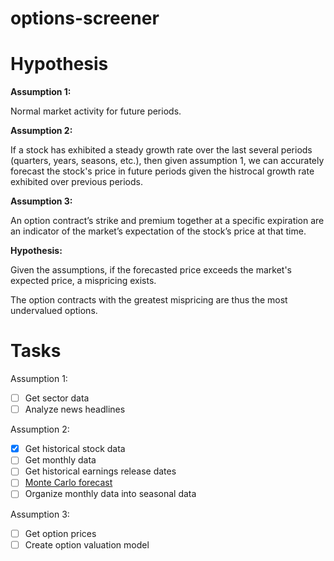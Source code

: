 # options-screener

# Hypothesis

<b>Assumption 1:</b>

Normal market activity for future periods.

<b>Assumption 2:</b>

If a stock has exhibited a steady growth rate over the last several periods (quarters, years, seasons, etc.), then given assumption 1, we can accurately forecast the stock's price in future periods given the histrocal growth rate exhibited over previous periods.

<b>Assumption 3:</b>

An option contract’s strike and premium together at a specific expiration are an indicator of the market’s expectation of the stock’s price at that time.

<b>Hypothesis:</b>

Given the assumptions, if the forecasted price exceeds the market's expected price, a mispricing exists.

The option contracts with the greatest mispricing are thus the most undervalued options.

# Tasks

Assumption 1:

- [ ] Get sector data
- [ ] Analyze news headlines

Assumption 2:

- [x] Get historical stock data
- [ ] Get monthly data
- [ ] Get historical earnings release dates
- [ ] <a href="https://github.com/santarini/montecarlo">Monte Carlo forecast</a>
- [ ] Organize monthly data into seasonal data

Assumption 3:

- [ ] Get option prices
- [ ] Create option valuation model
